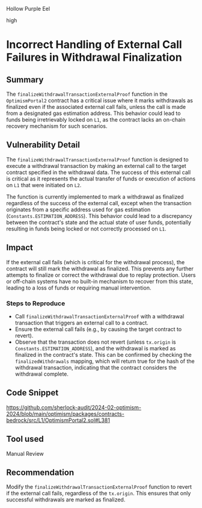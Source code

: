 Hollow Purple Eel

high

# Incorrect Handling of External Call Failures in Withdrawal Finalization

## Summary
The `finalizeWithdrawalTransactionExternalProof` function in the `OptimismPortal2` contract has a critical issue where it marks withdrawals as finalized even if the associated external call fails, unless the call is made from a designated gas estimation address. This behavior could lead to funds being irretrievably locked on `L1`, as the contract lacks an on-chain recovery mechanism for such scenarios. 
## Vulnerability Detail
The `finalizeWithdrawalTransactionExternalProof` function is designed to execute a withdrawal transaction by making an external call to the target contract specified in the withdrawal data. The success of this external call is critical as it represents the actual transfer of funds or execution of actions on `L1` that were initiated on `L2`.

The function is currently implemented to mark a withdrawal as finalized regardless of the success of the external call, except when the transaction originates from a specific address used for gas estimation (`Constants.ESTIMATION_ADDRESS`). This behavior could lead to a discrepancy between the contract's state and the actual state of user funds, potentially resulting in funds being locked or not correctly processed on `L1`.

## Impact
If the external call fails (which is critical for the withdrawal process), the contract will still mark the withdrawal as finalized. This prevents any further attempts to finalize or correct the withdrawal due to replay protection. Users or off-chain systems have no built-in mechanism to recover from this state, leading to a loss of funds or requiring manual intervention.
### Steps to Reproduce
- Call `finalizeWithdrawalTransactionExternalProof` with a withdrawal transaction that triggers an external call to a contract.
- Ensure the external call fails (e.g., by causing the target contract to revert).
- Observe that the transaction does not revert (unless `tx.origin` is `Constants.ESTIMATION_ADDRESS`), and the withdrawal is marked as finalized in the contract's state. This can be confirmed by checking the `finalizedWithdrawals` mapping, which will return true for the hash of the withdrawal transaction, indicating that the contract considers the withdrawal complete.
## Code Snippet
https://github.com/sherlock-audit/2024-02-optimism-2024/blob/main/optimism/packages/contracts-bedrock/src/L1/OptimismPortal2.sol#L381
## Tool used

Manual Review

## Recommendation
Modify the `finalizeWithdrawalTransactionExternalProof` function to revert if the external call fails, regardless of the `tx.origin`. This ensures that only successful withdrawals are marked as finalized.